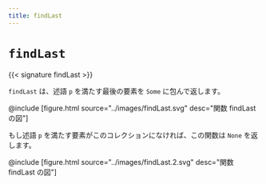 ```yaml
---
title: findLast
---
```


# `findLast`

{{< signature findLast >}}

`findLast` は、述語 `p` を満たす最後の要素を `Some` に包んで返します。

@include [figure.html source="../images/findLast.svg" desc="関数 findLast の図"]

もし述語 `p` を満たす要素がこのコレクションになければ、この関数は `None` を返します。

@include [figure.html source="../images/findLast.2.svg" desc="関数 findLast の図"]
